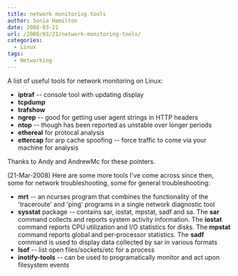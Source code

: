 ```yaml
---
title: network monitoring tools
author: Sonia Hamilton
date: 2008-03-21
url: /2008/03/21/network-monitoring-tools/
categories:
  - Linux
tags:
  - Networking
---
```

A list of useful tools for network monitoring on Linux:

<!--more-->

  * **iptraf** -- console tool with updating display
  * **tcpdump**
  * **trafshow**
  * **ngrep** -- good for getting user agent strings in HTTP headers
  * **ntop** -- though has been reported as unstable over longer periods
  * **ethereal** for protocal analysis
  * **ettercap** for arp cache spoofing -- force traffic to come via your machine for analysis

Thanks to Andy and AndrewMc for these pointers.

(21-Mar-2008) Here are some more tools I've come across since then, some for network troubleshooting, some for general troubleshooting:

  * **mrt** -- an ncurses program that combines the functionality of the 'traceroute' and 'ping' programs in a single network diagnostic tool
  * **sysstat** package -- contains sar, iostat, mpstat, sadf and sa. The **sar** command collects and reports system activity information. The **iostat** command reports CPU utilization and I/O statistics for disks. The **mpstat** command reports global and per-processor statistics. The **sadf** command is used to display data collected by sar in various formats
  * **lsof** -- list open files/sockets/etc for a process
  * **inotify-tools** -- can be used to programatically monitor and act upon filesystem events
